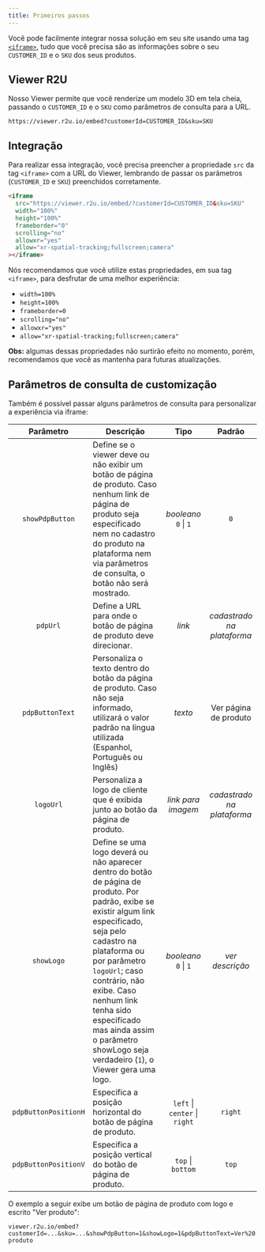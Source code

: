 ```yaml
---
title: Primeiros passos
---
```


Você pode facilmente integrar nossa solução em seu site usando uma tag [`<iframe>`](https://developer.mozilla.org/pt-BR/docs/Web/HTML/Element/iframe), tudo que você precisa são as informações sobre o seu `CUSTOMER_ID` e o `SKU` dos seus produtos.

## Viewer R2U

Nosso Viewer permite que você renderize um modelo 3D em tela cheia, passando o `CUSTOMER_ID` e o `SKU` como parâmetros de consulta para a URL.

```
https://viewer.r2u.io/embed?customerId=CUSTOMER_ID&sku=SKU
```

## Integração

Para realizar essa integração, você precisa preencher a propriedade `src` da tag `<iframe>` com a URL do Viewer, lembrando de passar os parâmetros (`CUSTOMER_ID` e `SKU`) preenchidos corretamente.

```html
<iframe
  src="https://viewer.r2u.io/embed/?customerId=CUSTOMER_ID&sku=SKU"
  width="100%"
  height="100%"
  frameborder="0"
  scrolling="no"
  allowxr="yes"
  allow="xr-spatial-tracking;fullscreen;camera"
></iframe>
```

Nós recomendamos que você utilize estas propriedades, em sua tag `<iframe>`, para desfrutar de uma melhor experiência:

- `width=100%`
- `height=100%`
- `frameborder=0`
- `scrolling="no"`
- `allowxr="yes"`
- `allow="xr-spatial-tracking;fullscreen;camera"`

**Obs:** algumas dessas propriedades não surtirão efeito no momento, porém, recomendamos que você as mantenha para futuras atualizações.

## Parâmetros de consulta de customização
Também é possível passar alguns parâmetros de consulta para personalizar a experiência via iframe:

| Parâmetro | Descrição | Tipo | Padrão |
| :-: | - | :-: | :-: |
| `showPdpButton` | Define se o viewer deve ou não exibir um botão de página de produto. Caso nenhum link de página de produto seja especificado nem no cadastro do produto na plataforma nem via parâmetros de consulta, o botão não será mostrado. | *booleano* <br /> `0` \| `1` | `0`
| `pdpUrl` | Define a URL para onde o botão de página de produto deve direcionar. | *link* | *cadastrado na plataforma*
| `pdpButtonText` | Personaliza o texto dentro do botão da página de produto. Caso não seja informado, utilizará o valor padrão na língua utilizada (Espanhol, Português ou Inglês) | *texto* | Ver página de produto
| `logoUrl` | Personaliza a logo de cliente que é exibida junto ao botão da página de produto. | *link para imagem* | *cadastrado na plataforma*
| `showLogo` | Define se uma logo deverá ou não aparecer dentro do botão de página de produto. Por padrão, exibe se existir algum link especificado, seja pelo cadastro na plataforma ou por parâmetro `logoUrl`; caso contrário, não exibe. Caso nenhum link tenha sido especificado mas ainda assim o parâmetro showLogo seja verdadeiro (`1`), o Viewer gera uma logo. | *booleano* <br /> `0` \| `1` | *ver descrição* |
| `pdpButtonPositionH` | Especifica a posição horizontal do botão de página de produto. |  `left` \| `center` \| `right` | `right` |
| `pdpButtonPositionV` | Especifica a posição vertical do botão de página de produto. |  `top` \| `bottom` | `top` |
O exemplo a seguir exibe um botão de página de produto com logo e escrito "Ver produto":

`viewer.r2u.io/embed?customerId=...&sku=...&showPdpButton=1&showLogo=1&pdpButtonText=Ver%20produto`